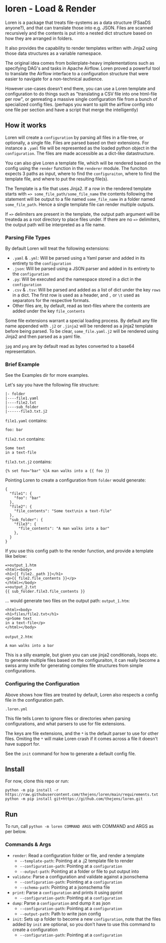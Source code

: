 # loren - Load & Render
Loren is a package that treats file-systems as a data structure (FSaaDS anyone?),
and that can translate those into e.g. JSON. Files are scanned recursively and
the contents is put into a nested dict structure based on how they are arranged
in folders.

It also provides the capability to render templates written with Jinja2 using
those data structures as a variable namespace.

The original idea comes from boilerplate-heavy implementations such as
specifying DAG's and tasks in Apache Airflow. Loren proved a powerful tool to
translate the Airflow interface to a configuration structure that were easier
to navigate for a non-technical audience.

However use-cases doesn't end there, you can use a Loren template and
configuration to do things such as "translating a CSV file into one html-file
per row", or genreating a massive single configuration file from a bunch of
specialized config files. (perhaps you want to split the airflow config into
one file per section and have a script that merge the intelligently)

## How it works
Loren will create a `configuration` by parsing all files in a file-tree,
or optionally, a single file. Files are parsed based on their extensions.
For instance a `.yaml` file will be represented as the loaded python
 object in the `configuration`. The files are made accessible as a dict-like datastructure.

You can also give Loren a template file, which will be rendered based on
the config using the `render` function in the `renderer` module. The funciton
expects 3 paths as input, where to find the `configuraiton`, where to find the
template file, and where to put the resulting file(s).

The Template is a file that uses Jinja2. If a row in the rendered template
starts with `=> some_file_path/some_file_name` the contents following the
statement will be output to a file named `some_file_name` in a folder named
`some_file_path`. Hence a single template file can render multiple outputs.

If `=>` delimiters are present in the template, the output path argument will
be treateda as a root directory to place files under. If there are no `=>`
delimiters, the output path will be interpreted as a file name.

### Parsing File Types
By default Loren will treat the following extensions:
* `.yaml` & `.yml`: Will be parsed using a Yaml parser and added in its entirety to the `configuration`
* `.json`: Will be parsed using a JSON parser and added in its entirety to the `configuration`
* `.py`: Will be executed and the namespace stored in a dict in the `configuration`
* `.csv` & `.tsv`: Will be parsed and added as a list of dict under the key `rows` in a dict. The first row is used as a header, and `,` or `\t` used as separators for the respective formats.
* Other files are, by default, read as text-files where the contents are added under the key `file_contents`

Some file extensions warrant a special loading process. By default any file name appended with `.j2` or `.jinja2` will be rendered as a jinja2 template before being parsed. To be clear, `some_file.yaml.j2` will be rendered using Jinja2 and then parsed as a yaml file.

`jpg` and `png` are by default read as bytes converted to a base64 representation.

### Brief Example
See the Examples dir for more examples.

Let's say you have the following file structure:
```
|- folder
|----file1.yaml
|----file2.txt
|----sub_folder
|------file3.txt.j2
```
`file1.yaml` contains:
```
foo: bar
```
`file2.txt` contains:
```
Some text
in a text-file
```
`file3.txt.j2` contains:
```
{% set foo="bar" %}A man walks into a {{ foo }}
```
Pointing Loren to create a configuration from `folder` would generate:
```
{
  "file1": {
    "foo": "bar"
  },
  "file2": {
    "file_contents": "Some text\nin a text-file"
  },
  "sub_folder": {
    "file3": {
      "file_contents": "A man walks into a bar"
    },
  }
}
```

If you use this config path to the render function, and provide a template like
below:
```
=>output_1.htm
<html><body>
<h1>{{ file2._path }}</h1>
<p>{{ file2.file_contents }}</p>
</html></body>
=>output_2.txt
{{ sub_folder.file3.file_contents }}
```
... would generate two files on the output path:
`output_1.htm`:
```
<html><body>
<h1>files/file2.txt</h1>
<p>Some text
in a text-file</p>
</html></body>
```
`output_2.htm`:
```
A man walks into a bar
```

This is a silly example, but given you can use jinja2 conditionals, loops etc.
to generate multiple files based on the configuraiton, it can really become a
swiss army knife for generating complex file structures from simple
configurations.

### Configuring the Configuration
Above shows how files are treated by default, Loren also respects a config file
in the configuration path.

`.loren.yml`

This file tells Loren to ignore files or
directories when parsing configurations, and what parsers to use for file extensions. 

The keys are file extensions, and the `*` is the default parser to use for
other files. Omiting the `*` will make Loren crash if it comes across a file
it doesn't have support for.

See the `init` command for how to generate a default config file.

## Install
For now, clone this repo or run:

`python -m pip install -r https://raw.githubusercontent.com/thejens/loren/main/requirements.txt`
`python -m pip install git+https://github.com/thejens/loren.git`

## Run
To run, call `python -m loren COMMAND ARGS` with COMMAND and ARGS as per below.

### Commands & Args
* `render`: Read a configuration folder or file, and render a template
  * `--template-path`: Pointing at a .j2 template file to render
  * `--configuration-path`: Pointing at a `configuration`
  * `--output-path`: Pointing at a folder or file to put output into
* `validate`: Parse a configuration and validate against a jsonschema
  * `--configuration-path`: Pointing at a `configuration`
  * `--schema-path`: Pointing at a jsonschema file
* `print`: Parse a `configuration` and prints it using pprint
  * `--configuration-path`: Pointing at a `configuration`
* `dump`: Parse a `configuration` and dump it as json
  * `--configuration-path`: Pointing at a `configuration`
  * `--output-path`: Path to write json config
* `init`: Sets up a folder to become a new `configuration`, note that the files added by `init` are optional, so you don't have to use this command to create a configuration
  * `--configuration-path`: Pointing at a `configuration`

